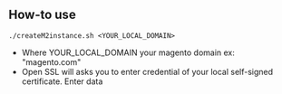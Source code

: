 ## How-to use
```
./createM2instance.sh <YOUR_LOCAL_DOMAIN>
```
- Where YOUR_LOCAL_DOMAIN your magento domain ex: "magento.com" 
- Open SSL will asks you to enter credential of your local self-signed certificate. Enter data
